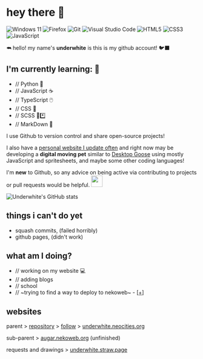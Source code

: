 # hey there 👋
![Windows 11](https://img.shields.io/badge/Windows%2011-%230079d5.svg?style=flat&logo=Windows%2011&logoColor=white) ![Firefox](https://img.shields.io/badge/Firefox-FF7139?style=flat&logo=Firefox-Browser&logoColor=white) ![Git](https://img.shields.io/badge/git-%23F05033.svg?style=flat&logo=git&logoColor=white) ![Visual Studio Code](https://img.shields.io/badge/Visual%20Studio%20Code-0078d7.svg?style=flate&logo=visual-studio-code&logoColor=white)
![HTML5](https://img.shields.io/badge/html5-%23E34F26.svg?style=flat&logo=html5&logoColor=white) ![CSS3](https://img.shields.io/badge/css3-%231572B6.svg?style=badge&logo=css3&logoColor=white) ![JavaScript](https://img.shields.io/badge/javascript-%23323330.svg?style=flat&logo=javascript&logoColor=%23F7DF1E)


⮪ hello! my name's **underwhite** is this is my github account! 🐦‍⬛
## I'm currently learning: 🌱
- // Python 🐍
- // JavaScript ☕
- // TypeScript 🖱️
- // CSS 🍫
- // SCSS 🍫*️⃣
- // MarkDown 🔽

I use Github to version control and share open-source projects!

I also have a [personal website I update often](https://github.com/udrr/underwhite.neocities.org) and right now may be developing a **digital moving pet** similar to [Desktop Goose](https://samperson.itch.io/desktop-goose) using mostly JavaScript and spritesheets, and maybe some other coding languages!

I'm **new** to Github, so any advice on being active via contributing to projects or pull requests would be helpful. <img height="30px" width="30px" src="https://github.com/images/mona-whisper.gif">

![Underwhite's GitHub stats](https://github-readme-stats.vercel.app/api?username=udrr&show_icons=true&theme=transparent&border_radius=0&text_color=fff&title_color=0969da)

## things i can't do yet
- squash commits, (failed horribly)
- github pages, (didn't work)

## what am I doing? 
- // working on my website 💻
- // adding blogs
- // school
- // ~trying to find a way to deploy to nekoweb~ - [[+](https://github.com/marketplace/actions/deploy-to-nekoweb)]
## websites
parent > [repository](https://github.com/udrr/underwhite.neocities.org/) > [follow](https://neocities.org/site/underwhite) > [underwhite.neocities.org](//underwhite.neocities.org)

sub-parent > [augar.nekoweb.org](//augar.nekoweb.org) (unfinished)

requests and drawings > [underwhite.straw.page](//underwhite.straw.page)


